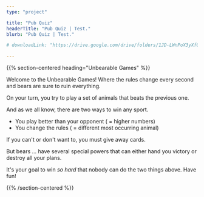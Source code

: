 ```yaml
---
type: "project"

title: "Pub Quiz"
headerTitle: "Pub Quiz | Test."
blurb: "Pub Quiz | Test."

# downloadLink: "https://drive.google.com/drive/folders/1JD-LWnPoX3yXfQM8jXdlh4vsZvdMOzQQ"

---
```


{{% section-centered heading="Unbearable Games" %}}

Welcome to the Unbearable Games! Where the rules change every second and bears are sure to ruin everything.

On your turn, you try to play a set of animals that beats the previous one.

And as we all know, there are two ways to win any sport.

* You play better than your opponent ( = higher numbers)
* You change the rules ( = different most occurring animal)

If you can't or don't want to, you must give away cards.

But bears ... have several special powers that can either hand you victory or destroy all your plans.

It's your goal to win _so hard_ that nobody can do the two things above. Have fun! 

{{% /section-centered %}}

